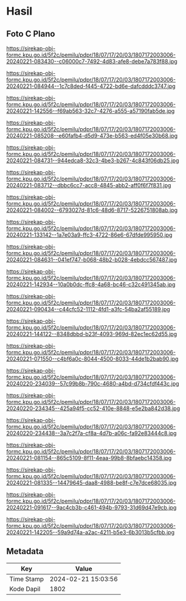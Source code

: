 # Hasil

## Foto C Plano

https://sirekap-obj-formc.kpu.go.id/5f2c/pemilu/pdpr/18/07/17/20/03/1807172003006-20240221-083430--c06000c7-7492-4d83-afe8-debe7a783f88.jpg

https://sirekap-obj-formc.kpu.go.id/5f2c/pemilu/pdpr/18/07/17/20/03/1807172003006-20240221-084944--1c7c8ded-f445-4722-bd6e-dafcdddc3747.jpg

https://sirekap-obj-formc.kpu.go.id/5f2c/pemilu/pdpr/18/07/17/20/03/1807172003006-20240221-142556--f69ab563-32c7-4276-a555-a57190fab5de.jpg

https://sirekap-obj-formc.kpu.go.id/5f2c/pemilu/pdpr/18/07/17/20/03/1807172003006-20240221-085208--e60fafb4-d5d9-473e-b563-ed4f05e30b68.jpg

https://sirekap-obj-formc.kpu.go.id/5f2c/pemilu/pdpr/18/07/17/20/03/1807172003006-20240221-084731--944edca8-32c3-4be3-b267-4c843f06db25.jpg

https://sirekap-obj-formc.kpu.go.id/5f2c/pemilu/pdpr/18/07/17/20/03/1807172003006-20240221-083712--dbbc6cc7-acc8-4845-abb2-aff0f6f7f831.jpg

https://sirekap-obj-formc.kpu.go.id/5f2c/pemilu/pdpr/18/07/17/20/03/1807172003006-20240221-084002--6793027d-81c6-48d6-8717-5226751808ab.jpg

https://sirekap-obj-formc.kpu.go.id/5f2c/pemilu/pdpr/18/07/17/20/03/1807172003006-20240221-133142--1a7e03a9-ffc3-4722-86e6-67dfde995950.jpg

https://sirekap-obj-formc.kpu.go.id/5f2c/pemilu/pdpr/18/07/17/20/03/1807172003006-20240221-084631--041ef747-b068-48b2-b028-4ebdcc567487.jpg

https://sirekap-obj-formc.kpu.go.id/5f2c/pemilu/pdpr/18/07/17/20/03/1807172003006-20240221-142934--10a0b0dc-ffc8-4a68-bc46-c32c491345ab.jpg

https://sirekap-obj-formc.kpu.go.id/5f2c/pemilu/pdpr/18/07/17/20/03/1807172003006-20240221-090434--c44cfc52-1112-4fd1-a3fc-54ba2af55189.jpg

https://sirekap-obj-formc.kpu.go.id/5f2c/pemilu/pdpr/18/07/17/20/03/1807172003006-20240221-144122--8348dbbd-b23f-4093-969d-82ec1ec62d55.jpg

https://sirekap-obj-formc.kpu.go.id/5f2c/pemilu/pdpr/18/07/17/20/03/1807172003006-20240221-071550--c4bf6a0c-8044-4500-8033-44de1b2bab90.jpg

https://sirekap-obj-formc.kpu.go.id/5f2c/pemilu/pdpr/18/07/17/20/03/1807172003006-20240220-234039--57c99b8b-790c-4680-a4bd-d734cfdf443c.jpg

https://sirekap-obj-formc.kpu.go.id/5f2c/pemilu/pdpr/18/07/17/20/03/1807172003006-20240220-234345--425a94f5-cc52-410e-8848-e5e2ba842d38.jpg

https://sirekap-obj-formc.kpu.go.id/5f2c/pemilu/pdpr/18/07/17/20/03/1807172003006-20240220-234438--3a7c2f7a-cf8a-4d7b-a06c-fa92e83444c8.jpg

https://sirekap-obj-formc.kpu.go.id/5f2c/pemilu/pdpr/18/07/17/20/03/1807172003006-20240221-081154--865c5109-8f11-4eaa-99b8-8bfaebc14358.jpg

https://sirekap-obj-formc.kpu.go.id/5f2c/pemilu/pdpr/18/07/17/20/03/1807172003006-20240221-081335--14479645-daa8-4988-be8f-c7e7dce68035.jpg

https://sirekap-obj-formc.kpu.go.id/5f2c/pemilu/pdpr/18/07/17/20/03/1807172003006-20240221-091617--9ac4cb3b-c461-494b-9793-31d69d47e9cb.jpg

https://sirekap-obj-formc.kpu.go.id/5f2c/pemilu/pdpr/18/07/17/20/03/1807172003006-20240221-142205--59a9d74a-a2ac-4211-b5e3-6b3013b5cfbb.jpg


## Metadata

| Key        | Value               |
| ---------- | ------------------- |
| Time Stamp | 2024-02-21 15:03:56 |
| Kode Dapil | 1802                |



